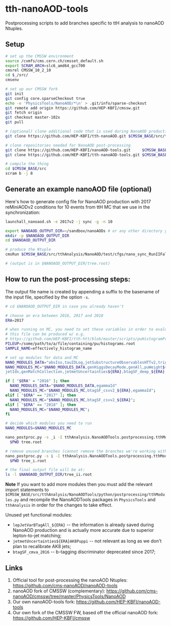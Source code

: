 # tth-nanoAOD-tools
Postprocessing scripts to add branches specific to ttH analysis to nanoAOD Ntuples.

## Setup

```bash
# set up the CMSSW environment
source /cvmfs/cms.cern.ch/cmsset_default.sh
export SCRAM_ARCH=slc6_amd64_gcc700
cmsrel CMSSW_10_2_10
cd $_/src/
cmsenv

# set up our CMSSW fork
git init
git config core.sparseCheckout true
echo -e 'PhysicsTools/NanoAOD/*\n' > .git/info/sparse-checkout
git remote add origin https://github.com/HEP-KBFI/cmssw.git
git fetch origin
git checkout master-102x
git pull

# (optional) clone additional code that is used during NanoAOD production
git clone https://github.com/HEP-KBFI/tth-nanoAOD.git $CMSSW_BASE/src/tthAnalysis/NanoAOD

# clone repositories needed for NanoAOD post-processing
git clone https://github.com/HEP-KBFI/nanoAOD-tools.git     $CMSSW_BASE/src/PhysicsTools/NanoAODTools
git clone https://github.com/HEP-KBFI/tth-nanoAOD-tools.git $CMSSW_BASE/src/tthAnalysis/NanoAODTools

# compile the thing
cd $CMSSW_BASE/src
scram b -j 8
```

## Generate an example nanoAOD file (optional)

Here's how to generate config file for NanoAOD production with 2017 reMiniAODv2 conditions for 10 events from ttH MC that we use in the synchronization:
```bash
launchall_nanoaod.sh -e 2017v2 -j sync -g -n 10

export NANOAOD_OUTPUT_DIR=~/sandbox/nanoAODs # or any other directory you prefer
mkdir -p $NANOAOD_OUTPUT_DIR
cd $NANOAOD_OUTPUT_DIR

# produce the Ntuple
cmsRun $CMSSW_BASE/src/tthAnalysis/NanoAOD/test/cfgs/nano_sync_RunIIFall17MiniAODv2_cfg.py &> out.log

# (output is in $NANOAOD_OUTPUT_DIR/tree.root)
```

## How to run the post-processing steps:

The output file name is created by appending a suffix to the basename of the input file, specified by the option `-s`.

```bash
# cd $NANOAOD_OUTPUT_DIR in case you already haven't

# choose an era between 2016, 2017 and 2018
ERA=2017

# when running on MC, you need to set these variables in order to evaluate PU weights
# this file can be produced w/ e.g.
# https://github.com/HEP-KBFI/tth-htt/blob/master/scripts/puHistogramProducer.sh
PILEUP=/some/path/to/a/file/containing/pu/histograms.root
SAMPLE_NAME=effectively_histogram_name

# set up modules for data and MC
NANO_MODULES_DATA="absIso,tauIDLog,jetSubstructureObservablesHTTv2,trigObjMatcher"
NANO_MODULES_MC="$NANO_MODULES_DATA,genHiggsDecayMode,genAll,puWeight${ERA}($PILEUP;$SAMPLE_NAME),\
jetIdx,genMatchCollection,jetmetUncertainties${ERA},btagSF_deep_${ERA},btagSF_deepFlav_${ERA}"

if [ "$ERA" = "2016" ]; then
  NANO_MODULES_DATA="$NANO_MODULES_DATA,egammaId"
  NANO_MODULES_MC="$NANO_MODULES_MC,btagSF_csvv2_${ERA},egammaId";
elif [ "$ERA" == "2017" ]; then
  NANO_MODULES_MC="$NANO_MODULES_MC,btagSF_csvv2_${ERA}";
elif [ "$ERA" == "2018" ]; then
  NANO_MODULES_MC="$NANO_MODULES_MC";
fi

# decide which modules you need to run
NANO_MODULES=$NANO_MODULES_MC

nano_postproc.py -s _i -I tthAnalysis.NanoAODTools.postprocessing.tthModules $NANO_MODULES \
  $PWD tree.root

# remove unused branches (cannot remove the branches we're working with, hence the 2nd command)
nano_postproc.py -s i -I tthAnalysis.NanoAODTools.postprocessing.tthModules countHistogramAll \
  $PWD tree_i.root

# the final output file will be at:
ls -l $NANOAOD_OUTPUT_DIR/tree_ii.root
```

**Note** If you want to add more modules then you must add the relevant import statements to `$CMSSW_BASE/src/tthAnalysis/NanoAODTools/python/postprocessing/tthModules.py` and recompile the NanoAODTools packages in `PhysicsTools` and `tthAnalysis` in order for the changes to take effect.

Unused yet functional modules:
- `lepJetVarBTagAll_${ERA}` -- the information is already saved during NanoAOD production and is actually more accurate due to superior lepton-to-jet matching;
- `jetmetUncertainties${ERA}AK8Puppi` -- not relevant as long as we don't plan to recalibrate AK8 jets;
- `btagSF_cmva_2016` -- b-tagging discriminator deprecated since 2017;

## Links

1. Official tool for post-processing the nanoAOD Ntuples: https://github.com/cms-nanoAOD/nanoAOD-tools
1. nanoAOD fork of CMSSW (complementary): https://github.com/cms-nanoAOD/cmssw/tree/master/PhysicsTools/NanoAOD
1. Our own nanoAOD-tools fork: https://github.com/HEP-KBFI/nanoAOD-tools
1. Our own fork of the CMSSW FW, based off the official nanoAOD fork: https://github.com/HEP-KBFI/cmssw

